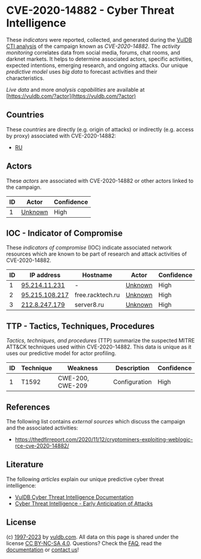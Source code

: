 # CVE-2020-14882 - Cyber Threat Intelligence

These _indicators_ were reported, collected, and generated during the [VulDB CTI analysis](https://vuldb.com/?kb.cti) of the campaign known as _CVE-2020-14882_. The _activity monitoring_ correlates data from social media, forums, chat rooms, and darknet markets. It helps to determine associated actors, specific activities, expected intentions, emerging research, and ongoing attacks. Our unique _predictive model_ uses _big data_ to forecast activities and their characteristics.

_Live data_ and more _analysis capabilities_ are available at [https://vuldb.com/?actor](https://vuldb.com/?actor)

## Countries

These _countries_ are directly (e.g. origin of attacks) or indirectly (e.g. access by proxy) associated with CVE-2020-14882:

* [RU](https://vuldb.com/?country.ru)

## Actors

These _actors_ are associated with CVE-2020-14882 or other actors linked to the campaign.

ID | Actor | Confidence
-- | ----- | ----------
1 | [Unknown](https://vuldb.com/?actor.unknown) | High

## IOC - Indicator of Compromise

These _indicators of compromise_ (IOC) indicate associated network resources which are known to be part of research and attack activities of CVE-2020-14882.

ID | IP address | Hostname | Actor | Confidence
-- | ---------- | -------- | ----- | ----------
1 | [95.214.11.231](https://vuldb.com/?ip.95.214.11.231) | - | [Unknown](https://vuldb.com/?actor.unknown) | High
2 | [95.215.108.217](https://vuldb.com/?ip.95.215.108.217) | free.racktech.ru | [Unknown](https://vuldb.com/?actor.unknown) | High
3 | [212.8.247.179](https://vuldb.com/?ip.212.8.247.179) | server8.ru | [Unknown](https://vuldb.com/?actor.unknown) | High

## TTP - Tactics, Techniques, Procedures

_Tactics, techniques, and procedures_ (TTP) summarize the suspected MITRE ATT&CK techniques used within CVE-2020-14882. This data is unique as it uses our predictive model for actor profiling.

ID | Technique | Weakness | Description | Confidence
-- | --------- | -------- | ----------- | ----------
1 | T1592 | CWE-200, CWE-209 | Configuration | High

## References

The following list contains _external sources_ which discuss the campaign and the associated activities:

* https://thedfirreport.com/2020/11/12/cryptominers-exploiting-weblogic-rce-cve-2020-14882/

## Literature

The following _articles_ explain our unique predictive cyber threat intelligence:

* [VulDB Cyber Threat Intelligence Documentation](https://vuldb.com/?kb.cti)
* [Cyber Threat Intelligence - Early Anticipation of Attacks](https://www.scip.ch/en/?labs.20201022)

## License

(c) [1997-2023](https://vuldb.com/?kb.changelog) by [vuldb.com](https://vuldb.com/?kb.about). All data on this page is shared under the license [CC BY-NC-SA 4.0](https://creativecommons.org/licenses/by-nc-sa/4.0/). Questions? Check the [FAQ](https://vuldb.com/?kb.faq), read the [documentation](https://vuldb.com/?kb) or [contact us](https://vuldb.com/?contact)!
